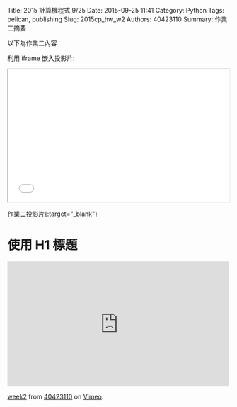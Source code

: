 Title: 2015 計算機程式 9/25
Date: 2015-09-25 11:41
Category: Python
Tags: pelican, publishing
Slug: 2015cp_hw_w2
Authors: 40423110
Summary: 作業二摘要

以下為作業二內容

利用 iframe 嵌入投影片:

<iframe src="40423110_cp_w2.html" width="500" height="300"></iframe>

[作業二投影片](40423110_cp_w2.html){:target="_blank"}

使用 H1 標題
============

<iframe src="https://player.vimeo.com/video/146105685" width="500" height="283" frameborder="0" webkitallowfullscreen mozallowfullscreen allowfullscreen></iframe> <p><a href="https://vimeo.com/146105685">week2</a> from <a href="https://vimeo.com/user44960495">40423110</a> on <a href="https://vimeo.com">Vimeo</a>.</p>